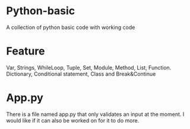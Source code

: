 # Python-basic
A collection of python basic code with working code
# Feature
Var, Strings, WhileLoop, Tuple, Set, Module, Method, List, Function. Dictionary, Conditional statement, Class and Break&Continue

# App.py
There is a file named app.py that only validates an input at the moment. I would like if it can also be worked on for it to do more.
